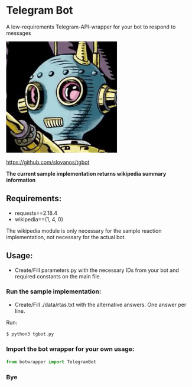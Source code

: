 # Telegram Bot

A low-requirements Telegram-API-wrapper for your bot to respond to messages

<img src="https://raw.githubusercontent.com/slovanos/images/master/joeybot.jpg" width=300>

https://github.com/slovanos/tgbot

**The current sample implementation returns wikipedia summary information**

## Requirements:

- requests==2.18.4
- wikipedia==(1, 4, 0)

The wikipedia module is only necessary for the sample reaction implementation, not necessary for the actual bot.


## Usage:

- Create/Fill parameters.py with the necessary IDs from your bot and required constants on the main file.

### Run the sample implementation:

- Create/Fill ./data/rtas.txt with the alternative answers. One answer per line.

Run:

```shell
$ python3 tgbot.py
```

### Import the bot wrapper for your own usage:

```python
from botwrapper import TelegramBot
```

### Bye
